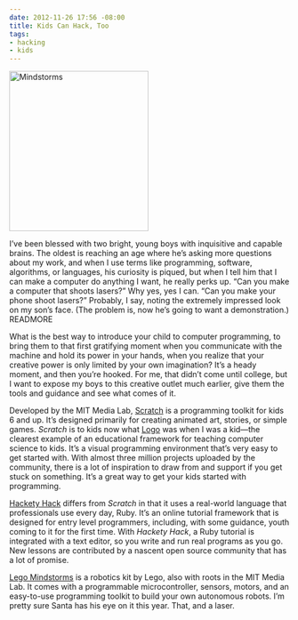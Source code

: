 ```yaml
---
date: 2012-11-26 17:56 -08:00
title: Kids Can Hack, Too
tags:
- hacking
- kids
---
```

<img class="right" alt="Mindstorms" height="288" src="https://mattolson-blog.s3.amazonaws.com/mindstorms.png" width="250"/>

I&rsquo;ve been blessed with two bright, young boys with inquisitive and capable brains. The oldest is reaching an age where he&rsquo;s asking more questions about my work, and when I use terms like 
programming, software, algorithms, or languages, his curiosity is piqued, but when I tell him that I can make a computer do anything I want, he really perks up. &ldquo;Can you make a computer that 
shoots lasers?&rdquo; Why yes, yes I can. &ldquo;Can you make your phone shoot lasers?&rdquo; Probably, I say, noting the extremely impressed look on my son&rsquo;s face. (The problem is, now 
he&rsquo;s going to want a demonstration.)
READMORE

What is the best way to introduce your child to computer programming, to bring them to that first gratifying moment when you communicate with the machine and hold its power in your hands, when you 
realize that your creative power is only limited by your own imagination? It&rsquo;s a heady moment, and then you&rsquo;re hooked. For me, that didn&rsquo;t come until college, but I want to 
expose my boys to this creative outlet much earlier, give them the tools and guidance and see what comes of it.

Developed by the MIT Media Lab, [Scratch](http://scratch.mit.edu/) is a programming toolkit for kids 6 and up. It&rsquo;s designed primarily for creating animated art, stories, or simple games. _Scratch_ is 
to kids now what [Logo](http://el.media.mit.edu/logo-foundation/logo/programming.html) was when I was a kid&mdash;the clearest example of an educational framework for teaching computer science to kids. 
It&rsquo;s a visual programming environment that&rsquo;s very easy to get started with. With almost three million projects uploaded by the community, there is a lot of inspiration to draw from and 
support if you get stuck on something. It&rsquo;s a great way to get your kids started with programming.

[Hackety Hack](http://hackety.com/) differs from _Scratch_ in that it uses a real-world language that professionals use every day, Ruby. It&rsquo;s an online tutorial framework that is designed for entry 
level programmers, including, with some guidance, youth coming to it for the first time. With _Hackety Hack_, a Ruby tutorial is integrated with a text editor, so you write and run real programs 
as you go. New lessons are contributed by a nascent open source community that has a lot of promise.

[Lego Mindstorms](http://mindstorms.lego.com/) is a robotics kit by Lego, also with roots in the MIT Media Lab. It comes with a programmable microcontroller, sensors, motors, and an easy-to-use programming toolkit to 
build your own autonomous robots. I&rsquo;m pretty sure Santa has his eye on it this year. That, and a laser.

